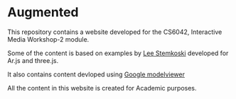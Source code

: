 # Augmented

<p>This repository contains a website developed for the CS6042, Interactive Media Workshop-2 module.</p>
<p>Some of the content is based on examples by <a href="https://github.com/stemkoski/AR.js-examples">Lee Stemkoski</a> developed for Ar.js and three.js.</p>
<p>It also contains content devloped using <a href="https://modelviewer.dev/">Google modelviewer</a> </p>
<p> All the content in this website is created for Academic purposes.</p>
